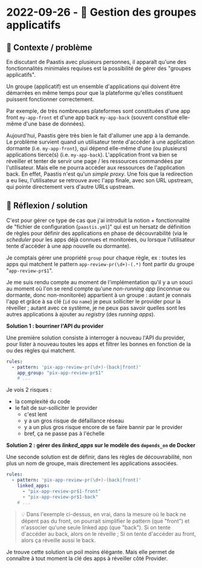 # 2022-09-26 - 🍱 Gestion des groupes applicatifs

## 🍣 Contexte / problème

En discutant de Paastis avec plusieurs personnes, il apparaît qu'une des fonctionnalités minimales requises est la possibilité de gérer des "groupes applicatifs".

Un groupe (applicatif) est un ensemble d'applications qui doivent être démarrées en même temps pour que la plateforme qu'elles constituent puissent fonctionner correctement.

Par exemple, de très nombreuses plateformes sont constituées d'une app front `my-app-front` et d'une app back `my-app-back` (souvent constitué elle-même d'une base de données).

Aujourd'hui, Paastis gère très bien le fait d'allumer une app à la demande.
Le problème survient quand un utilisateur tente d'accéder à une application dormante (i.e. `my-app-front`), qui dépend elle-même d'une (ou plusieurs) applications tierce(s) (i.e. `my-app-back`).
L'application front va bien se réveiller et tenter de servir une page / les ressources commandées par l'utilisateur.
Mais elle ne pourra accéder aux ressources de l'application back.
En effet, Paastis n'est qu'un _simple proxy_.
Une fois que la redirection a eu lieu, l'utilisateur se retrouve avec l'app finale, avec son URL upstream, qui pointe directement vers d'autre URLs upstream.

## 🐠 Réflexion / solution

C'est pour gérer ce type de cas que j'ai introduit la notion + fonctionnalité de "fichier de configuration (`paastis.yml`)" qui est un hersatz de définition de règles pour définir des applications en phase de découvrabilité (via le _scheduler_ pour les apps déjà connues et monitorées, ou lorsque l'utilisateur tente d'accéder à une app nouvelle ou dormante).

Je comptais gérer une propriété `group` pour chaque règle, ex : toutes les apps qui matchent le pattern `app-review-pr(\d+)-(.*)` font partir du groupe "`app-review-pr$1`".

Je me suis rendu compte au moment de l'implémentation qu'il y a un souci au moment où l'on se rend compte qu'une _non-running app_ (inconnue ou dormante, donc non-monitorée) appartient à un groupe :
autant je connais l'app et grâce à sa clé (`id` ou `name`) je peux solliciter le provider pour la réveiller ;
autant avec ce système, je ne peux pas savoir quelles sont les autres applications à ajouter au _registry_ (des _running apps_).

**Solution 1 : bourriner l'API du provider**

Une première solution consiste à interroger à nouveau l'API du provider, pour lister à nouveau toutes les apps et filtrer les bonnes en fonction de la ou des règles qui matchent.

```yaml
rules:
  - pattern: 'pix-app-review-pr(\d+)-(back|front)'
    app_group: "pix-app-review-pr$1"
    # ...
```

Je vois 2 risques :

- la complexité du code
- le fait de sur-solliciter le provider
  - c'est lent
  - y a un gros risque de défaillance réseau
  - y a un plus gros risque encore de se faire bannir par le provider
  - bref, ça ne passe pas à l'échelle

**Solution 2 : gérer des _linked_apps_ sur le modèle des `depends_on` de Docker**

Une seconde solution est de définir, dans les règles de découvrabilité, non plus un nom de groupe, mais directement les applications associées.

```yaml
rules:
  - pattern: 'pix-app-review-pr(\d+)-(back|front)'
    linked_apps:
      - "pix-app-review-pr$1-front"
      - "pix-app-review-pr$1-back"
    # ...
```

> 💡 Dans l'exemple ci-dessus, en vrai, dans la mesure où le back ne dépent pas du front, on pourrait simplifier le pattern (que "front") et n'associer qu'une seule linked app (que "back").
> Si on tente d'accéder au back, alors on le réveille ;
> Si on tente d'accéder au front, alors ça réveille aussi le back.

Je trouve cette solution un poil moins élégante.
Mais elle permet de connaître à tout moment la clé des apps à réveiller côté Provider.
